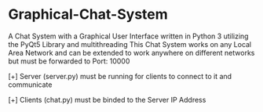 # Graphical-Chat-System
A Chat System with a Graphical User Interface written in Python 3 utilizing the PyQt5 Library and multithreading
This Chat System works on any Local Area Network and can be extended to work anywhere on different networks but must be forwarded to Port: 10000

[+] Server (server.py) must be running for clients to connect to it and communicate

[+] Clients (chat.py) must be binded to the Server IP Address
